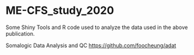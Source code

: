 # ME-CFS_study_2020


Some Shiny Tools and R code used to analyze the data used in the above publication.


Somalogic Data Analysis and QC https://github.com/foocheung/adat
